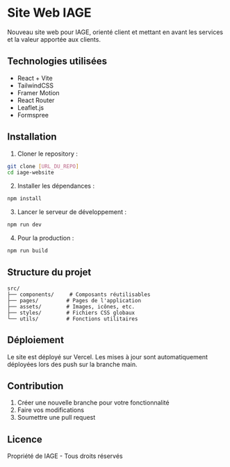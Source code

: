 # Site Web IAGE

Nouveau site web pour IAGE, orienté client et mettant en avant les services et la valeur apportée aux clients.

## Technologies utilisées

- React + Vite
- TailwindCSS
- Framer Motion
- React Router
- Leaflet.js
- Formspree

## Installation

1. Cloner le repository :
```bash
git clone [URL_DU_REPO]
cd iage-website
```

2. Installer les dépendances :
```bash
npm install
```

3. Lancer le serveur de développement :
```bash
npm run dev
```

4. Pour la production :
```bash
npm run build
```

## Structure du projet

```
src/
├── components/     # Composants réutilisables
├── pages/         # Pages de l'application
├── assets/        # Images, icônes, etc.
├── styles/        # Fichiers CSS globaux
└── utils/         # Fonctions utilitaires
```

## Déploiement

Le site est déployé sur Vercel. Les mises à jour sont automatiquement déployées lors des push sur la branche main.

## Contribution

1. Créer une nouvelle branche pour votre fonctionnalité
2. Faire vos modifications
3. Soumettre une pull request

## Licence

Propriété de IAGE - Tous droits réservés 